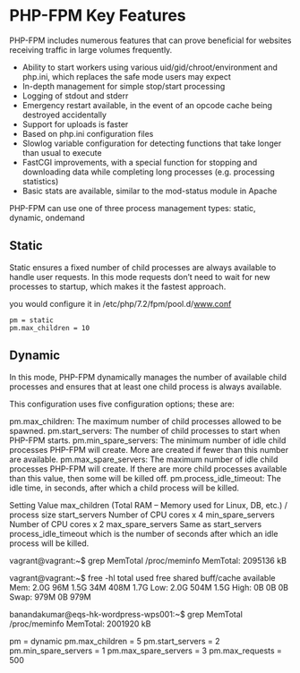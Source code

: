 # PHP-FPM Key Features
PHP-FPM includes numerous features that can prove beneficial for websites receiving traffic in large volumes frequently. 

- Ability to start workers using various uid/gid/chroot/environment and php.ini, which replaces the safe mode users may expect
- In-depth management for simple stop/start processing
- Logging of stdout and stderr
- Emergency restart available, in the event of an opcode cache being destroyed accidentally
- Support for uploads is faster
- Based on php.ini configuration files
- Slowlog variable configuration for detecting functions that take longer than usual to execute
- FastCGI improvements, with a special function for stopping and downloading data while completing long processes (e.g. processing statistics)
- Basic stats are available, similar to the mod-status module in Apache

PHP-FPM can use one of three process management types: static, dynamic, ondemand

## Static
Static ensures a fixed number of child processes are always available to handle user requests.
In this mode requests don’t need to wait for new processes to startup, which makes it the fastest approach.

you would configure it in /etc/php/7.2/fpm/pool.d/www.conf 
```
pm = static 
pm.max_children = 10 
```
## Dynamic
In this mode, PHP-FPM dynamically manages the number of available child processes and ensures that at least one child process is always available.

This configuration uses five configuration options; these are:

pm.max_children: The maximum number of child processes allowed to be spawned.
pm.start_servers: The number of child processes to start when PHP-FPM starts.
pm.min_spare_servers: The minimum number of idle child processes PHP-FPM will create. More are created if fewer than this number are available.
pm.max_spare_servers: The maximum number of idle child processes PHP-FPM will create. If there are more child processes available than this value, then some will be killed off.
pm.process_idle_timeout: The idle time, in seconds, after which a child process will be killed.

Setting	Value
max_children	    (Total RAM – Memory used for Linux, DB, etc.) / process size
start_servers	    Number of CPU cores x 4
min_spare_servers	Number of CPU cores x 2
max_spare_servers	Same as start_servers
process_idle_timeout which is the number of seconds after which an idle process will be killed.

vagrant@vagrant:~$ grep MemTotal /proc/meminfo
MemTotal:        2095136 kB

vagrant@vagrant:~$ free -hl
              total        used        free      shared  buff/cache   available
Mem:           2.0G         96M        1.5G         34M        408M        1.7G
Low:           2.0G        504M        1.5G
High:            0B          0B          0B
Swap:          979M          0B        979M

banandakumar@eqs-hk-wordpress-wps001:~$ grep MemTotal /proc/meminfo
MemTotal:        2001920 kB

pm = dynamic
pm.max_children = 5
pm.start_servers = 2
pm.min_spare_servers = 1
pm.max_spare_servers = 3
pm.max_requests = 500